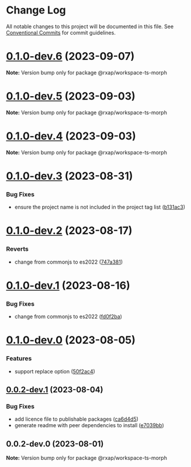 # Change Log

All notable changes to this project will be documented in this file.
See [Conventional Commits](https://conventionalcommits.org) for commit guidelines.

# [0.1.0-dev.6](https://gitlab.com/rxap/packages/compare/@rxap/workspace-ts-morph@0.1.0-dev.5...@rxap/workspace-ts-morph@0.1.0-dev.6) (2023-09-07)

**Note:** Version bump only for package @rxap/workspace-ts-morph

# [0.1.0-dev.5](https://gitlab.com/rxap/packages/compare/@rxap/workspace-ts-morph@0.1.0-dev.4...@rxap/workspace-ts-morph@0.1.0-dev.5) (2023-09-03)

**Note:** Version bump only for package @rxap/workspace-ts-morph

# [0.1.0-dev.4](https://gitlab.com/rxap/packages/compare/@rxap/workspace-ts-morph@0.1.0-dev.3...@rxap/workspace-ts-morph@0.1.0-dev.4) (2023-09-03)

**Note:** Version bump only for package @rxap/workspace-ts-morph

# [0.1.0-dev.3](https://gitlab.com/rxap/packages/compare/@rxap/workspace-ts-morph@0.1.0-dev.2...@rxap/workspace-ts-morph@0.1.0-dev.3) (2023-08-31)

### Bug Fixes

- ensure the project name is not included in the project tag list ([b131ac3](https://gitlab.com/rxap/packages/commit/b131ac3bd92b3b8799d62f15bbd30a1997d7c753))

# [0.1.0-dev.2](https://gitlab.com/rxap/packages/compare/@rxap/workspace-ts-morph@0.1.0-dev.1...@rxap/workspace-ts-morph@0.1.0-dev.2) (2023-08-17)

### Reverts

- change from commonjs to es2022 ([747a381](https://gitlab.com/rxap/packages/commit/747a381a090f0a276cf363da61bb19ed0c9cb5b7))

# [0.1.0-dev.1](https://gitlab.com/rxap/packages/compare/@rxap/workspace-ts-morph@0.1.0-dev.0...@rxap/workspace-ts-morph@0.1.0-dev.1) (2023-08-16)

### Bug Fixes

- change from commonjs to es2022 ([fd0f2ba](https://gitlab.com/rxap/packages/commit/fd0f2bae24eae7c854e96f630076cd5598c30be6))

# [0.1.0-dev.0](https://gitlab.com/rxap/packages/compare/@rxap/workspace-ts-morph@0.0.2-dev.1...@rxap/workspace-ts-morph@0.1.0-dev.0) (2023-08-05)

### Features

- support replace option ([50f2ac4](https://gitlab.com/rxap/packages/commit/50f2ac4d89017027c51a51223cd58a466edef1d0))

## [0.0.2-dev.1](https://gitlab.com/rxap/packages/compare/@rxap/workspace-ts-morph@0.0.2-dev.0...@rxap/workspace-ts-morph@0.0.2-dev.1) (2023-08-04)

### Bug Fixes

- add licence file to publishable packages ([ca6d4d5](https://gitlab.com/rxap/packages/commit/ca6d4d509a743b89bad5ed7ae935d3007231705a))
- generate readme with peer dependencies to install ([e7039bb](https://gitlab.com/rxap/packages/commit/e7039bb5e86ffeadfe7cc92d5fc71d32f8efb4fb))

## 0.0.2-dev.0 (2023-08-01)

**Note:** Version bump only for package @rxap/workspace-ts-morph
